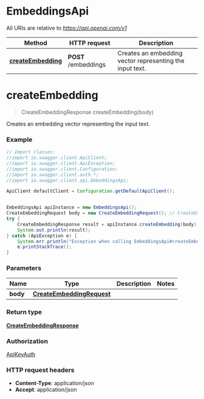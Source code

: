 # EmbeddingsApi

All URIs are relative to *https://api.openai.com/v1*

Method | HTTP request | Description
------------- | ------------- | -------------
[**createEmbedding**](EmbeddingsApi.md#createEmbedding) | **POST** /embeddings | Creates an embedding vector representing the input text.

<a name="createEmbedding"></a>
# **createEmbedding**
> CreateEmbeddingResponse createEmbedding(body)

Creates an embedding vector representing the input text.

### Example
```java
// Import classes:
//import io.swagger.client.ApiClient;
//import io.swagger.client.ApiException;
//import io.swagger.client.Configuration;
//import io.swagger.client.auth.*;
//import io.swagger.client.api.EmbeddingsApi;

ApiClient defaultClient = Configuration.getDefaultApiClient();


EmbeddingsApi apiInstance = new EmbeddingsApi();
CreateEmbeddingRequest body = new CreateEmbeddingRequest(); // CreateEmbeddingRequest | 
try {
    CreateEmbeddingResponse result = apiInstance.createEmbedding(body);
    System.out.println(result);
} catch (ApiException e) {
    System.err.println("Exception when calling EmbeddingsApi#createEmbedding");
    e.printStackTrace();
}
```

### Parameters

Name | Type | Description  | Notes
------------- | ------------- | ------------- | -------------
 **body** | [**CreateEmbeddingRequest**](CreateEmbeddingRequest.md)|  |

### Return type

[**CreateEmbeddingResponse**](CreateEmbeddingResponse.md)

### Authorization

[ApiKeyAuth](../README.md#ApiKeyAuth)

### HTTP request headers

 - **Content-Type**: application/json
 - **Accept**: application/json

